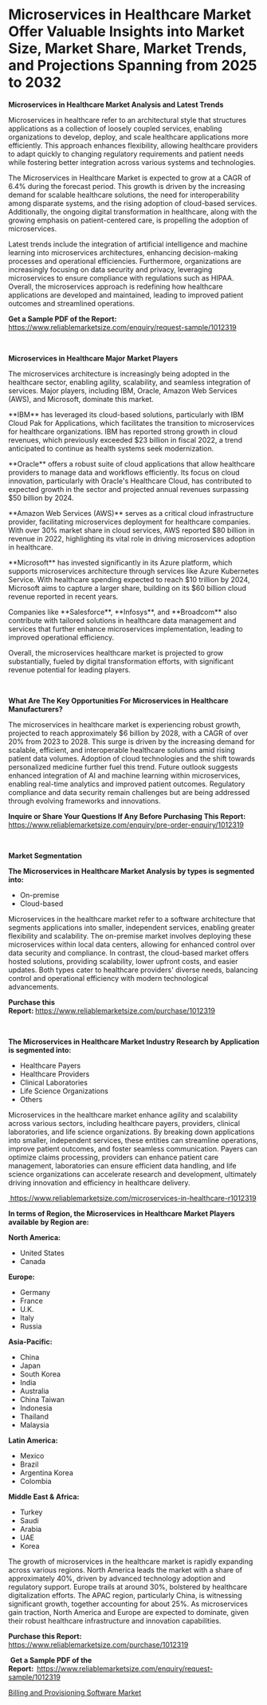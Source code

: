 <p><h1>Microservices in Healthcare Market Offer Valuable Insights into Market Size, Market Share, Market Trends, and Projections Spanning from 2025 to 2032</h1></p><p><strong>Microservices in Healthcare Market Analysis and Latest Trends</strong></p>
<p><p>Microservices in healthcare refer to an architectural style that structures applications as a collection of loosely coupled services, enabling organizations to develop, deploy, and scale healthcare applications more efficiently. This approach enhances flexibility, allowing healthcare providers to adapt quickly to changing regulatory requirements and patient needs while fostering better integration across various systems and technologies.</p><p>The Microservices in Healthcare Market is expected to grow at a CAGR of 6.4% during the forecast period. This growth is driven by the increasing demand for scalable healthcare solutions, the need for interoperability among disparate systems, and the rising adoption of cloud-based services. Additionally, the ongoing digital transformation in healthcare, along with the growing emphasis on patient-centered care, is propelling the adoption of microservices.</p><p>Latest trends include the integration of artificial intelligence and machine learning into microservices architectures, enhancing decision-making processes and operational efficiencies. Furthermore, organizations are increasingly focusing on data security and privacy, leveraging microservices to ensure compliance with regulations such as HIPAA. Overall, the microservices approach is redefining how healthcare applications are developed and maintained, leading to improved patient outcomes and streamlined operations.</p></p>
<p><strong>Get a Sample PDF of the Report:&nbsp;</strong> <a href="https://www.reliablemarketsize.com/enquiry/request-sample/1012319?utm_campaign=2478&utm_medium=2&utm_source=Github&utm_content=ia&utm_term=05032025&utm_id=microservices-in-healthcare">https://www.reliablemarketsize.com/enquiry/request-sample/1012319</a></p>
<p>&nbsp;</p>
<p><strong>Microservices in Healthcare Major Market Players</strong></p>
<p><p>The microservices architecture is increasingly being adopted in the healthcare sector, enabling agility, scalability, and seamless integration of services. Major players, including IBM, Oracle, Amazon Web Services (AWS), and Microsoft, dominate this market.</p><p>**IBM** has leveraged its cloud-based solutions, particularly with IBM Cloud Pak for Applications, which facilitates the transition to microservices for healthcare organizations. IBM has reported strong growth in cloud revenues, which previously exceeded $23 billion in fiscal 2022, a trend anticipated to continue as health systems seek modernization.</p><p>**Oracle** offers a robust suite of cloud applications that allow healthcare providers to manage data and workflows efficiently. Its focus on cloud innovation, particularly with Oracle's Healthcare Cloud, has contributed to expected growth in the sector and projected annual revenues surpassing $50 billion by 2024.</p><p>**Amazon Web Services (AWS)** serves as a critical cloud infrastructure provider, facilitating microservices deployment for healthcare companies. With over 30% market share in cloud services, AWS reported $80 billion in revenue in 2022, highlighting its vital role in driving microservices adoption in healthcare.</p><p>**Microsoft** has invested significantly in its Azure platform, which supports microservices architecture through services like Azure Kubernetes Service. With healthcare spending expected to reach $10 trillion by 2024, Microsoft aims to capture a larger share, building on its $60 billion cloud revenue reported in recent years.</p><p>Companies like **Salesforce**, **Infosys**, and **Broadcom** also contribute with tailored solutions in healthcare data management and services that further enhance microservices implementation, leading to improved operational efficiency.</p><p>Overall, the microservices healthcare market is projected to grow substantially, fueled by digital transformation efforts, with significant revenue potential for leading players.</p></p>
<p>&nbsp;</p>
<p><strong>What Are The Key Opportunities For Microservices in Healthcare Manufacturers?</strong></p>
<p><p>The microservices in healthcare market is experiencing robust growth, projected to reach approximately $6 billion by 2028, with a CAGR of over 20% from 2023 to 2028. This surge is driven by the increasing demand for scalable, efficient, and interoperable healthcare solutions amid rising patient data volumes. Adoption of cloud technologies and the shift towards personalized medicine further fuel this trend. Future outlook suggests enhanced integration of AI and machine learning within microservices, enabling real-time analytics and improved patient outcomes. Regulatory compliance and data security remain challenges but are being addressed through evolving frameworks and innovations.</p></p>
<p><strong>Inquire or Share Your Questions If Any Before Purchasing This Report:</strong> <a href="https://www.reliablemarketsize.com/enquiry/pre-order-enquiry/1012319?utm_campaign=2478&utm_medium=2&utm_source=Github&utm_content=ia&utm_term=05032025&utm_id=microservices-in-healthcare">https://www.reliablemarketsize.com/enquiry/pre-order-enquiry/1012319</a></p>
<p>&nbsp;</p>
<p><strong>Market Segmentation</strong></p>
<p><strong>The Microservices in Healthcare Market Analysis by types is segmented into:</strong></p>
<p><ul><li>On-premise</li><li>Cloud-based</li></ul></p>
<p><p>Microservices in the healthcare market refer to a software architecture that segments applications into smaller, independent services, enabling greater flexibility and scalability. The on-premise market involves deploying these microservices within local data centers, allowing for enhanced control over data security and compliance. In contrast, the cloud-based market offers hosted solutions, providing scalability, lower upfront costs, and easier updates. Both types cater to healthcare providers' diverse needs, balancing control and operational efficiency with modern technological advancements.</p></p>
<p><strong>Purchase this Report:&nbsp;</strong><a href="https://www.reliablemarketsize.com/purchase/1012319?utm_campaign=2478&utm_medium=2&utm_source=Github&utm_content=ia&utm_term=05032025&utm_id=microservices-in-healthcare">https://www.reliablemarketsize.com/purchase/1012319</a></p>
<p>&nbsp;</p>
<p><strong>The Microservices in Healthcare Market Industry Research by Application is segmented into:</strong></p>
<p><ul><li>Healthcare Payers</li><li>Healthcare Providers</li><li>Clinical Laboratories</li><li>Life Science Organizations</li><li>Others</li></ul></p>
<p><p>Microservices in the healthcare market enhance agility and scalability across various sectors, including healthcare payers, providers, clinical laboratories, and life science organizations. By breaking down applications into smaller, independent services, these entities can streamline operations, improve patient outcomes, and foster seamless communication. Payers can optimize claims processing, providers can enhance patient care management, laboratories can ensure efficient data handling, and life science organizations can accelerate research and development, ultimately driving innovation and efficiency in healthcare delivery.</p></p>
<p><a href="https://www.reliablemarketsize.com/microservices-in-healthcare-r1012319?utm_campaign=2478&utm_medium=2&utm_source=Github&utm_content=ia&utm_term=05032025&utm_id=microservices-in-healthcare">&nbsp;https://www.reliablemarketsize.com/microservices-in-healthcare-r1012319</a></p>
<p><strong>In terms of Region, the Microservices in Healthcare Market Players available by Region are:</strong></p>
<p>
    <p> <strong> North America: </strong>
        <ul>
            <li>United States</li>
            <li>Canada</li>
        </ul>
        </p> 
    <p> <strong> Europe: </strong>
        <ul>
            <li>Germany</li>
            <li>France</li>
            <li>U.K.</li>
            <li>Italy</li>
            <li>Russia</li>
        </ul>
        </p> 
    <p> <strong> Asia-Pacific: </strong>
        <ul>
            <li>China</li>
            <li>Japan</li>
            <li>South Korea</li>
            <li>India</li>
            <li>Australia</li>
            <li>China Taiwan</li>
            <li>Indonesia</li>
            <li>Thailand</li>
            <li>Malaysia</li>
        </ul>
        </p> 
    <p> <strong> Latin America: </strong>
        <ul>
            <li>Mexico</li>
            <li>Brazil</li>
            <li>Argentina Korea</li>
            <li>Colombia</li>
        </ul>
        </p> 
    <p> <strong> Middle East & Africa: </strong>
        <ul>
            <li>Turkey</li>
            <li>Saudi</li>
            <li>Arabia</li>
            <li>UAE</li>
            <li>Korea</li>
        </ul>
    </p>
    </p>
<p><p>The growth of microservices in the healthcare market is rapidly expanding across various regions. North America leads the market with a share of approximately 40%, driven by advanced technology adoption and regulatory support. Europe trails at around 30%, bolstered by healthcare digitalization efforts. The APAC region, particularly China, is witnessing significant growth, together accounting for about 25%. As microservices gain traction, North America and Europe are expected to dominate, given their robust healthcare infrastructure and innovation capabilities.</p></p>
<p><strong>Purchase this Report: </strong><a href="https://www.reliablemarketsize.com/purchase/1012319?utm_campaign=2478&utm_medium=2&utm_source=Github&utm_content=ia&utm_term=05032025&utm_id=microservices-in-healthcare">https://www.reliablemarketsize.com/purchase/1012319</a></p>
<p>&nbsp;<strong>Get a Sample PDF of the Report:&nbsp;&nbsp;</strong><a href="https://www.reliablemarketsize.com/enquiry/request-sample/1012319?utm_campaign=2478&utm_medium=2&utm_source=Github&utm_content=ia&utm_term=05032025&utm_id=microservices-in-healthcare">https://www.reliablemarketsize.com/enquiry/request-sample/1012319</a></p>
<p><strong></strong></p>
<p><p><a href="https://github.com/mabutironaldo/Market-Research-Report-List-7/blob/main/billing-and-provisioning-software-market.md?utm_campaign=2478&utm_medium=2&utm_source=Github&utm_content=ia&utm_term=05032025&utm_id=microservices-in-healthcare">Billing and Provisioning Software Market</a></p></p>